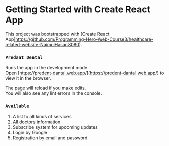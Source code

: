 # Getting Started with Create React App

This project was bootstrapped with [Create React App]https://github.com/Programming-Hero-Web-Course3/healthcare-related-website-NaimulHasan8080).


### `Predant Dental`

Runs the app in the development mode.\
Open [https://predent-dantal.web.app/](https://predent-dantal.web.app/) to view it in the browser.

The page will reload if you make edits.\
You will also see any lint errors in the console.

### `Available`
1. A list to all kinds of services
2. All doctors information
3. Subscribe system for upcoming updates
4. Login by Google
5. Registration by email and password

